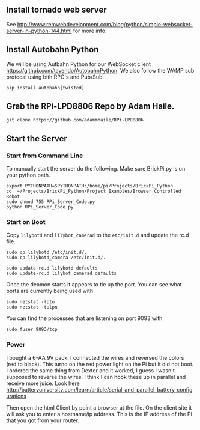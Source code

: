 ## Install tornado web server
See http://www.remwebdevelopment.com/blog/python/simple-websocket-server-in-python-144.html for more info.

## Install Autobahn Python
We will be using Autbahn Python for our WebSocket client https://github.com/tavendo/AutobahnPython. We also follow the WAMP sub protocal using bith RPC's and Pub/Sub. 


```
pip install autobahn[twisted]
```

## Grab the RPi-LPD8806 Repo by Adam Haile.

`git clone https://github.com/adammhaile/RPi-LPD8806`


## Start the Server

### Start from Command Line

To manually start the server do the following.
Make sure BrickPi.py is on your python path.

```
export PYTHONPATH=$PYTHONPATH:/home/pi/Projects/BrickPi_Python
cd  ~/Projects/BrickPi_Python/Project Examples/Browser Controlled Robot
sudo chmod 755 RPi_Server_Code.py
python RPi_Server_Code.py
```

### Start on Boot

Copy `lilybotd` and `lilybot_camerad` to the `etc/init.d` and update the rc.d file.

```
sudo cp lilybotd /etc/init.d/.
sudo cp lilybotd_camera /etc/init.d/.

sudo update-rc.d lilybotd defaults
sudo update-rc.d lilybot_camerad defaults
```


Once the deamon starts it appears to tie up the port. You can see what ports are currently being used with

```
sudo netstat -lptu
sudo netstat -tulpn
```

You can find the processes that are listening on port 9093 with
```
sudo fuser 9093/tcp
```

### Power

I bought a 6-AA 9V pack. I connected the wires and reversed the colors (red to black). This turnd on the red power light on the Pi but it did not boot. I ordered the same thing from Dexter and it worked, I guess I wasn't supposed to reverse the wires. I think I can hook these up in parallel and receive more juice. Look here http://batteryuniversity.com/learn/article/serial_and_parallel_battery_configurations



Then open the html Client by point a browser at the file. On the client site it will ask you to enter a hostname/ip address. This is the IP address of the Pi that you got from your router.

